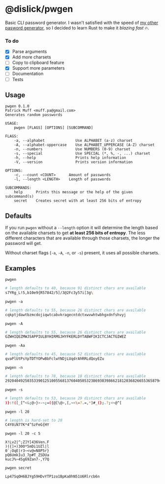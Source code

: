 # @dislick/pwgen

Basic CLI password generator. I wasn't satisfied with the speed of [my other pasword generator](https://github.com/dislick/ts-pwgen), so I decided to learn Rust to make it _blazing fast_ 🔥.

### To do

- [x] Parse arguments
- [x] Add more charsets
- [ ] Copy to clipboard feature
- [x] Support more parameters
- [ ] Documentation
- [ ] Tests

## Usage

```
pwgen 0.1.0
Patrick Muff <muff.pa@gmail.com>
Generates random passwords

USAGE:
    pwgen [FLAGS] [OPTIONS] [SUBCOMMAND]

FLAGS:
    -a, --alphabet              Use ALPHABET (a-z) charset
    -A, --alphabet-uppercase    Use ALPHABET_UPPERCASE (A-Z) charset
    -n, --numbers               Use NUMBERS (0-9) charset
    -s, --special               Use SPECIAL (*, %, -, ...) charset
    -h, --help                  Prints help information
    -V, --version               Prints version information

OPTIONS:
    -c, --count <COUNT>      Amount of passwords
    -l, --length <LENGTH>    Length of passwords

SUBCOMMANDS:
    help      Prints this message or the help of the given subcommand(s)
    secret    Creates secret with at least 256 bits of entropy
```

## Defaults

If you run `pwgen` without a `--length` option it will determine the length based on the available charsets to get **at least 256 bits of entropy**. The less different characters that are available through those charsets, the longer the password will get.

Without charset flags (`-a`, `-A`, `-n`, or `-s`) present, it uses all possible charsets.

## Examples

`pwgen`

```bash
# length defaults to 40, because 91 distinct chars are available
s7YRg_L!5,b10e9{R57842/5]/3@2Fc3y57i[3g\
```

`pwgen -a`

```bash
# length defaults to 55, because 26 distinct chars are available
cqkptjdawtbzmcdojiqwtcabvkragecntdctxwvwhtwbhgxdnfshvyj
```

`pwgen -A`

```bash
# length defaults to 55, because 26 distinct chars are available
GZWHIQEZMWJSAPPIULBYHIRMGJHYFKERLDYTABWFIKICTCJACTGIWEZ
```

`pwgen -Aa`

```bash
# length defaults to 45, because 52 distinct chars are available
qvaPlUtPsYpTDTYOPwBbFclwYNDjLUqdrAhRRLdQoyEZu
```

`pwgen -n`

```bash
# length defaults to 78, because 10 distinct chars are available
292040492503533901251005568137604050532386930398662181203682665536587940100830
```

`pwgen -s`

```bash
# length defaults to 53, because 29 distinct chars are available
)}:!([_[^<&;@>}>-~;=({@[\@>,[,~<\=?.=,*]#_(};.?;<~@^[
```

`pwgen -l 20`

```bash
# length is hard-set to 20
C4Y0iN77K*4^SzFeG{HY
```

`pwgen -l 20 -c 5`

```
X!Lv2|^;Z]Y[436Ven.F
)({]+)30O*5mDi1UZl|l
0`;OqE|r3~<v@=N8P5r}
pQ6UmkIu3_7p#T_ZSDUa
kucJ%~45g69Zan7-,Y7Q
```

`pwgen secret`

```
Lp47SqOH6BJYg59HDvYTP1zo1BpKa0hN51U6Rlrcb6n
```
